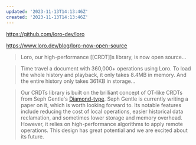 ```yaml
---
updated: '2023-11-13T14:13:46Z'
created: '2023-11-13T14:13:46Z'
---
```

https://github.com/loro-dev/loro

https://www.loro.dev/blog/loro-now-open-source

> Loro, our high-performance [[CRDT]]s library, is now open source...

> Time travel a document with 360,000+ operations using Loro. To load the whole history and playback, it only takes 8.4MB in memory. And the entire history only takes 361KB in storage...

> Our CRDTs library is built on the brilliant concept of OT-like CRDTs from Seph Gentle's [Diamond-type](https://github.com/josephg/diamond-types). Seph Gentle is currently writing a paper on it, which is worth looking forward to. Its notable features include reducing the cost of local operations, easier historical data reclamation, and sometimes lower storage and memory overhead. However, it relies on high-performance algorithms to apply remote operations. This design has great potential and we are excited about its future.